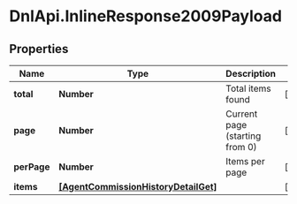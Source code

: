 # DnlApi.InlineResponse2009Payload

## Properties
Name | Type | Description | Notes
------------ | ------------- | ------------- | -------------
**total** | **Number** | Total items found | [optional] 
**page** | **Number** | Current page (starting from 0) | [optional] 
**perPage** | **Number** | Items per page | [optional] 
**items** | [**[AgentCommissionHistoryDetailGet]**](AgentCommissionHistoryDetailGet.md) |  | [optional] 


